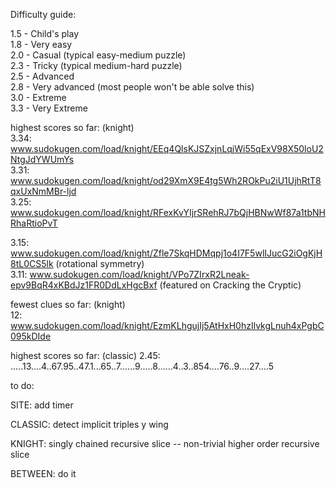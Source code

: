 Difficulty guide:

1.5 - Child's play  
1.8 - Very easy  
2.0 - Casual (typical easy-medium puzzle)  
2.3 - Tricky (typical medium-hard puzzle)  
2.5 - Advanced  
2.8 - Very advanced (most people won't be able solve this)  
3.0 - Extreme  
3.3 - Very Extreme

highest scores so far: (knight)  
3.34: www.sudokugen.com/load/knight/EEq4QlsKJSZxjnLqjWi55qExV98X50loU2NtgJdYWUmYs  
3.31: www.sudokugen.com/load/knight/od29XmX9E4tg5Wh2ROkPu2iU1UjhRtT8qxUxNmMBr-ljd  
3.25: www.sudokugen.com/load/knight/RFexKvYIjrSRehRJ7bQjHBNwWf87a1tbNHRhaRtioPvT  
  
3.15: www.sudokugen.com/load/knight/Zfle7SkqHDMqpj1o4I7F5wlIJucG2iOgKjH8tL0CS5lk (rotational symmetry)  
3.11: www.sudokugen.com/load/knight/VPo7ZIrxR2Lneak-epv9BqR4xKBdJz1FR0DdLxHgcBxf (featured on Cracking the Cryptic)  

fewest clues so far: (knight)  
12: www.sudokugen.com/load/knight/EzmKLhgujIj5AtHxH0hzIlvkgLnuh4xPgbC095kDIde  

highest scores so far: (classic)
2.45: .....13....4..67.95..47.1...65..7......9.....8......4..3..854....76..9....27....5

to do:

SITE:
add timer

CLASSIC:
detect implicit triples
y wing

KNIGHT:
singly chained recursive slice  -- non-trivial
higher order recursive slice

BETWEEN:
do it